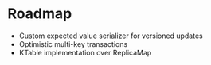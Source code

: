 # Roadmap

- Custom expected value serializer for versioned updates
- Optimistic multi-key transactions
- KTable implementation over ReplicaMap